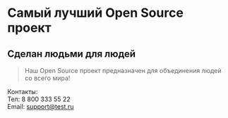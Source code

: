 # Самый лучший Open Source проект

## Сделан людьми для людей

> Наш Open Source проект предназначен для объединения людей со всего мира!

Контакты:  
Тел: 8 800 333 55 22  
Email: support@test.ru  
